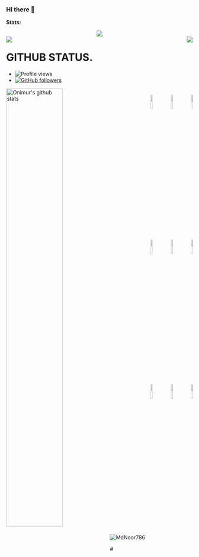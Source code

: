 ### Hi there 👋

<!--
**MdNoor786/MdNoor786** is a ✨ _special_ ✨ repository because its `README.md` (this file) appears on your GitHub profile.

Here are some ideas to get you started:

- 🔭 I’m currently working on ...
- 🌱 I’m currently learning ...
- 👯 I’m looking to collaborate on ...
- 🤔 I’m looking for help with ...
- 💬 Ask me about ...
- 📫 How to reach me: ...
- 😄 Pronouns: ...
- ⚡ Fun fact: ...
-->



**Stats:**  


<div align="center"><img src="https://github-profile-trophy.vercel.app/?username=MdNoor786&theme=dracula&count_private=true"></div>
<img align="left" src="https://github-readme-stats.vercel.app/api?username=MdNoor786&show_icons=true&hide_border=true&theme=tokyonight"><img align="right" src="https://github-readme-stats.vercel.app/api/top-langs/?username=MdNoor786&theme=tokyonight&hide=batchfile">

# GITHUB STATUS.
- ![Profile views](https://gpvc.arturio.dev/MdNoor786)
- [![GitHub followers](https://img.shields.io/github/followers/MdNoor786.svg?style=social&label=Follow&maxAge=2592000)](https://github.com/MdNoor786?tab=followers)

<p>
  <a href="https://github.com/MdNoor786/handle-path-oz">
    <img width="55%" align="left" alt="Onimur's github stats" src="https://github-readme-stats.vercel.app/api?username=MdNoor786&show_icons=true&hide_border=true" />
  </a>
</p>
<p align ="right">
  <br />
  <code><img width="10%"  src="https://www.vectorlogo.zone/logos/json/json-ar21.svg"></code>
  <code><img width="10%"   src="https://www.vectorlogo.zone/logos/git-scm/git-scm-ar21.svg"></code>
  <code><img width="10%"   src="https://www.vectorlogo.zone/logos/python/python-ar21.svg"></code>
  <br />
  <code><img width="10%"  src="https://www.vectorlogo.zone/logos/mysql/mysql-ar21.svg"></code>
  <code><img width="10%"  src="https://www.vectorlogo.zone/logos/sqlite/sqlite-ar21.svg"></code>
  <code><img width="10%"  src="https://www.vectorlogo.zone/logos/firebase/firebase-ar21.svg"></code>
  <br />
  <code><img width="10%"  src="https://www.vectorlogo.zone/logos/w3_html5/w3_html5-ar21.svg"></code>
  <code><img width="10%"  src="https://www.vectorlogo.zone/logos/github/github-ar21.svg"></code>
  <code><img width="10%"  src="https://www.vectorlogo.zone/logos/gitlab/gitlab-ar21.svg"></code>
  <br>
</p>  


<p><img align="center" src="https://github-readme-streak-stats.herokuapp.com/?user=MdNoor786&" alt="MdNoor786" /></p>
# 
